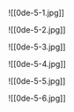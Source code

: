 ![[0de-5-1.jpg]]

![[0de-5-2.jpg]]

![[0de-5-3.jpg]]

![[0de-5-4.jpg]]

![[0de-5-5.jpg]]

![[0de-5-6.jpg]]

